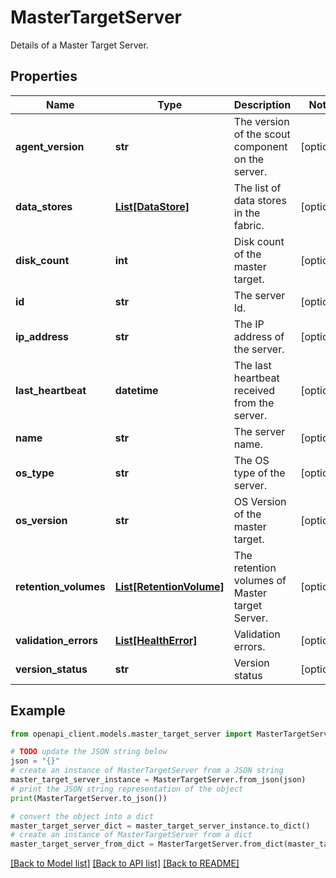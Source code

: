 # MasterTargetServer

Details of a Master Target Server.

## Properties

Name | Type | Description | Notes
------------ | ------------- | ------------- | -------------
**agent_version** | **str** | The version of the scout component on the server. | [optional] 
**data_stores** | [**List[DataStore]**](DataStore.md) | The list of data stores in the fabric. | [optional] 
**disk_count** | **int** | Disk count of the master target. | [optional] 
**id** | **str** | The server Id. | [optional] 
**ip_address** | **str** | The IP address of the server. | [optional] 
**last_heartbeat** | **datetime** | The last heartbeat received from the server. | [optional] 
**name** | **str** | The server name. | [optional] 
**os_type** | **str** | The OS type of the server. | [optional] 
**os_version** | **str** | OS Version of the master target. | [optional] 
**retention_volumes** | [**List[RetentionVolume]**](RetentionVolume.md) | The retention volumes of Master target Server. | [optional] 
**validation_errors** | [**List[HealthError]**](HealthError.md) | Validation errors. | [optional] 
**version_status** | **str** | Version status | [optional] 

## Example

```python
from openapi_client.models.master_target_server import MasterTargetServer

# TODO update the JSON string below
json = "{}"
# create an instance of MasterTargetServer from a JSON string
master_target_server_instance = MasterTargetServer.from_json(json)
# print the JSON string representation of the object
print(MasterTargetServer.to_json())

# convert the object into a dict
master_target_server_dict = master_target_server_instance.to_dict()
# create an instance of MasterTargetServer from a dict
master_target_server_from_dict = MasterTargetServer.from_dict(master_target_server_dict)
```
[[Back to Model list]](../README.md#documentation-for-models) [[Back to API list]](../README.md#documentation-for-api-endpoints) [[Back to README]](../README.md)


